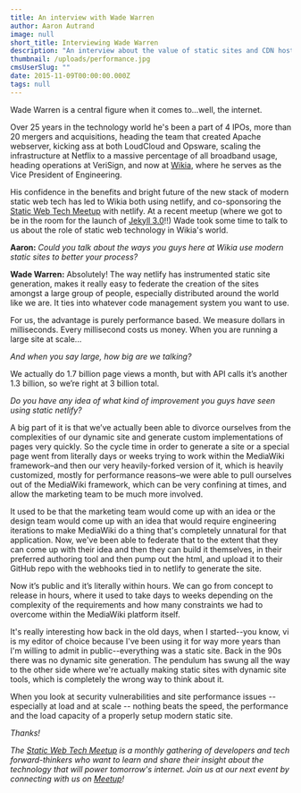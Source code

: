 ```yaml
---
title: An interview with Wade Warren
author: Aaron Autrand
image: null
short_title: Interviewing Wade Warren
description: "An interview about the value of static sites and CDN hosting with VP of Operations @ Wikia that serves 36,000 http requests per second."
thumbnail: /uploads/performance.jpg
cmsUserSlug: ""
date: 2015-11-09T00:00:00.000Z
tags: null
---
```


Wade Warren is a central figure when it comes to...well, the internet.

Over 25 years in the technology world he's been a part of 4 IPOs, more than 20 mergers and acquisitions, heading the team that created Apache webserver, kicking ass at both LoudCloud and Opsware, scaling the infrastructure at Netflix to a massive percentage of all broadband usage, heading operations at VeriSign, and now at [Wikia](http://www.wikia.com/), where he serves as the Vice President of Engineering.

His confidence in the benefits and bright future of the new stack of modern static web tech has led to Wikia both using netlify, and co-sponsoring the [Static Web Tech Meetup](http://www.meetup.com/sf-static-web-tech/) with netlify. At a recent meetup (where we got to be in the room for the launch of [Jekyll 3.0](https://jekyllrb.com/)!!) Wade took some time to talk to us about the role of static web technology in Wikia's world.

**Aaron:** _Could you talk about the ways you guys here at Wikia use modern static sites to better your process?_

**Wade Warren:** Absolutely! The way netlify has instrumented static site generation, makes it really easy to federate the creation of the sites amongst a large group of people, especially distributed around the world like we are. It ties into whatever code management system you want to use.

For us, the advantage is purely performance based. We measure dollars in milliseconds. Every millisecond costs us money. When you are running a large site at scale...

_And when you say large, how big are we talking?_

We actually do 1.7 billion page views a month, but with API calls it’s another 1.3 billion, so we’re right at 3 billion total.

_Do you have any idea of what kind of improvement you guys have seen using static netlify?_

A big part of it is that we’ve actually been able to divorce ourselves from the complexities of our dynamic site and generate custom implementations of pages very quickly. So the cycle time in order to generate a site or a special page went from literally days or weeks trying to work within the MediaWiki framework–and then our very heavily-forked version of it, which is heavily customized, mostly for performance reasons–we were able to pull ourselves out of the MediaWiki framework, which can be very confining at times, and allow the marketing team to be much more involved.

It used to be that the marketing team would come up with an idea or the design team would come up with an idea that would require engineering iterations to make MediaWiki do a thing that's completely unnatural for that application. Now, we've been able to federate that to the extent that they can come up with their idea and then they can build it themselves, in their preferred authoring tool and then pump out the html, and upload it to their GitHub repo with the webhooks tied in to netlify to generate the site.

Now it’s public and it’s literally within hours. We can go from concept to release in hours, where it used to take days to weeks depending on the complexity of the requirements and how many constraints we had to overcome within the MediaWiki platform itself.

It's really interesting how back in the old days, when I started--you know, vi is my editor of choice because I've been using it for way more years than I'm willing to admit in public--everything was a static site. Back in the 90s there was no dynamic site generation. The pendulum has swung all the way to the other side where we're actually making static sites with dynamic site tools, which is completely the wrong way to think about it.

When you look at security vulnerabilities and site performance issues -- especially at load and at scale -- nothing beats the speed, the performance and the load capacity of a properly setup modern static site.

_Thanks!_


_The [Static Web Tech Meetup](http://www.meetup.com/sf-static-web-tech/) is a monthly gathering of developers and tech forward-thinkers who want to learn and share their insight about the technology that will power tomorrow's internet. Join us at our next event by connecting with us on [Meetup](http://www.meetup.com/sf-static-web-tech/)!_
